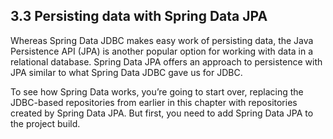 ## 3.3 Persisting data with Spring Data JPA

Whereas Spring Data JDBC makes easy work of persisting data, the Java Persistence API (JPA) is another popular option for working with data in a relational database. Spring Data JPA offers an approach to persistence with JPA similar to what Spring Data JDBC gave us for JDBC.

To see how Spring Data works, you’re going to start over, replacing the JDBC-based repositories from earlier in this chapter with repositories created by Spring Data JPA. But first, you need to add Spring Data JPA to the project build.
